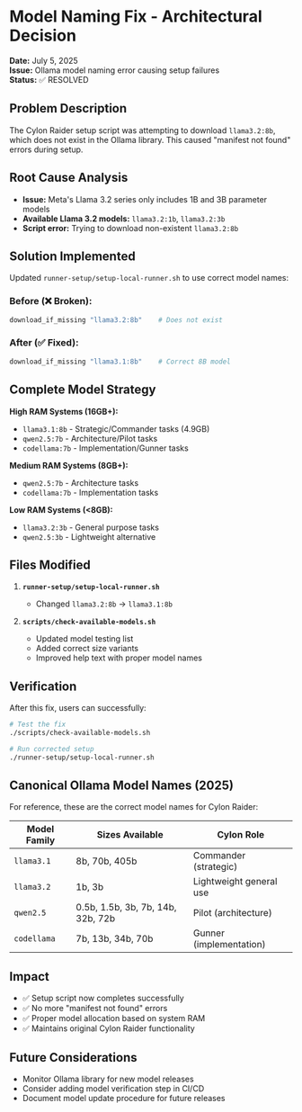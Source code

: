 # Model Naming Fix - Architectural Decision

**Date:** July 5, 2025  
**Issue:** Ollama model naming error causing setup failures  
**Status:** ✅ RESOLVED

## Problem Description

The Cylon Raider setup script was attempting to download `llama3.2:8b`, which does not exist in the Ollama library. This caused "manifest not found" errors during setup.

## Root Cause Analysis

- **Issue:** Meta's Llama 3.2 series only includes 1B and 3B parameter models
- **Available Llama 3.2 models:** `llama3.2:1b`, `llama3.2:3b`
- **Script error:** Trying to download non-existent `llama3.2:8b`

## Solution Implemented

Updated `runner-setup/setup-local-runner.sh` to use correct model names:

### Before (❌ Broken):
```bash
download_if_missing "llama3.2:8b"    # Does not exist
```

### After (✅ Fixed):
```bash
download_if_missing "llama3.1:8b"    # Correct 8B model
```

## Complete Model Strategy

**High RAM Systems (16GB+):**
- `llama3.1:8b` - Strategic/Commander tasks (4.9GB)
- `qwen2.5:7b` - Architecture/Pilot tasks
- `codellama:7b` - Implementation/Gunner tasks

**Medium RAM Systems (8GB+):**
- `qwen2.5:7b` - Architecture tasks
- `codellama:7b` - Implementation tasks

**Low RAM Systems (<8GB):**
- `llama3.2:3b` - General purpose tasks
- `qwen2.5:3b` - Lightweight alternative

## Files Modified

1. **`runner-setup/setup-local-runner.sh`**
   - Changed `llama3.2:8b` → `llama3.1:8b`

2. **`scripts/check-available-models.sh`**
   - Updated model testing list
   - Added correct size variants
   - Improved help text with proper model names

## Verification

After this fix, users can successfully:
```bash
# Test the fix
./scripts/check-available-models.sh

# Run corrected setup
./runner-setup/setup-local-runner.sh
```

## Canonical Ollama Model Names (2025)

For reference, these are the correct model names for Cylon Raider:

| Model Family | Sizes Available | Cylon Role |
|--------------|----------------|------------|
| `llama3.1` | 8b, 70b, 405b | Commander (strategic) |
| `llama3.2` | 1b, 3b | Lightweight general use |
| `qwen2.5` | 0.5b, 1.5b, 3b, 7b, 14b, 32b, 72b | Pilot (architecture) |
| `codellama` | 7b, 13b, 34b, 70b | Gunner (implementation) |

## Impact

- ✅ Setup script now completes successfully
- ✅ No more "manifest not found" errors
- ✅ Proper model allocation based on system RAM
- ✅ Maintains original Cylon Raider functionality

## Future Considerations

- Monitor Ollama library for new model releases
- Consider adding model verification step in CI/CD
- Document model update procedure for future releases
